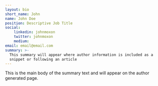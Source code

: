 ```yaml
---
layout: bio
short_name: John
name: John Doe 
position: Descriptive Job Title
social:
    linkedin: johnmoxon
    twitter: johnmoxon
    medium:
email: email@email.com
summary: >-
  This summary will appear where author information is included as a
  snippet or following an article 
---
```

This is the main body of the summary text and will appear on the author generated page.
